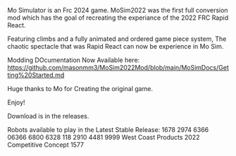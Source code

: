 Mo Simulator is an Frc 2024 game. MoSim2022 was the first full conversion mod which has the goal of recreating the experiance of the 2022 FRC Rapid React.

Featuring climbs and a fully animated and ordered game piece system, The chaotic spectacle that was Rapid React can now be experience in Mo Sim.

Modding DOcumentation Now Available here: https://github.com/masonmm3/MoSim2022Mod/blob/main/MoSimDocs/Getting%20Started.md



Huge thanks to Mo for Creating the original game.

Enjoy!

Download is in the releases.

Robots available to play in the Latest Stable Release:
 1678
 2974
 6366
 06366
 6800
 6328
 118
 2910
 4481
 9999
 West Coast Products 2022 Competitive Concept
 1577
